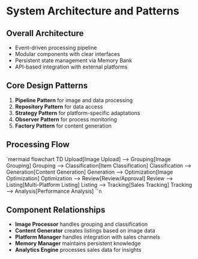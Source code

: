 # System Architecture and Patterns

## Overall Architecture
- Event-driven processing pipeline
- Modular components with clear interfaces
- Persistent state management via Memory Bank
- API-based integration with external platforms

## Core Design Patterns
1. **Pipeline Pattern** for image and data processing
2. **Repository Pattern** for data access
3. **Strategy Pattern** for platform-specific adaptations
4. **Observer Pattern** for process monitoring
5. **Factory Pattern** for content generation

## Processing Flow
`mermaid
flowchart TD
    Upload[Image Upload] --> Grouping[Image Grouping]
    Grouping --> Classification[Item Classification]
    Classification --> Generation[Content Generation]
    Generation --> Optimization[Image Optimization]
    Optimization --> Review[Review/Approval]
    Review --> Listing[Multi-Platform Listing]
    Listing --> Tracking[Sales Tracking]
    Tracking --> Analysis[Performance Analysis]
``n
## Component Relationships
- **Image Processor** handles grouping and classification
- **Content Generator** creates listings based on image data
- **Platform Manager** handles integration with sales channels
- **Memory Manager** maintains persistent knowledge
- **Analytics Engine** processes sales data for insights
